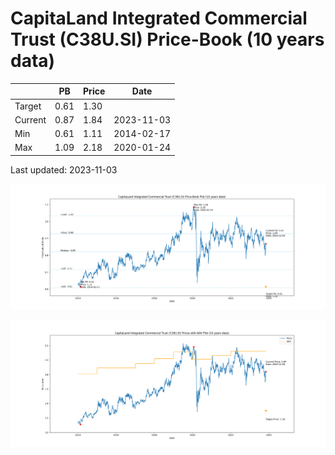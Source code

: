 # CapitaLand Integrated Commercial Trust (C38U.SI) Price-Book (10 years data)

|     | PB   | Price | Date       |
|-----|------|-------|------------|
| Target | 0.61 | 1.30  |  |
| Current | 0.87 | 1.84  | 2023-11-03 |
| Min | 0.61 | 1.11  | 2014-02-17 |
| Max | 1.09 | 2.18  | 2020-01-24 |

Last updated: 2023-11-03

![Plot of Price-Book ratio for CapitaLand Integrated Commercial Trust (C38U.SI)](C38U_pb_10.png)

![Plot of Price with NAV for CapitaLand Integrated Commercial Trust (C38U.SI)](C38U_price_nav_10.png)
